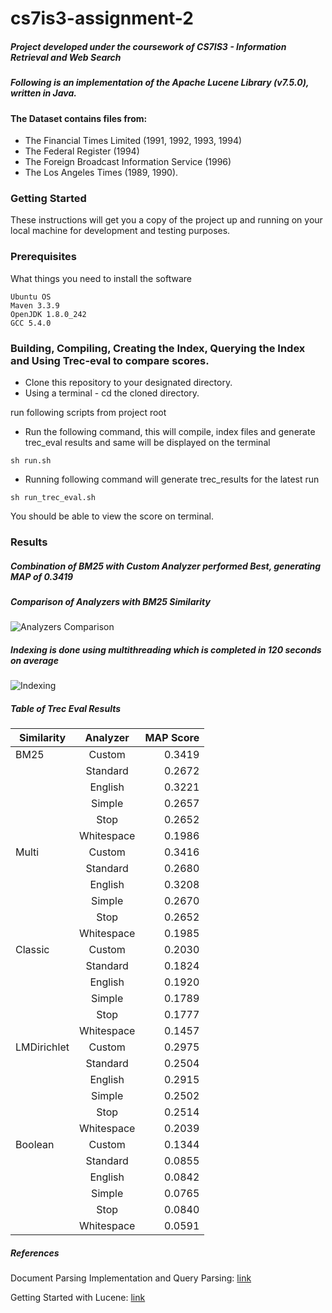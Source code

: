 # cs7is3-assignment-2

##### Project developed under the coursework of  CS7IS3 - Information Retrieval and Web Search


##### Following is an implementation of the Apache Lucene Library (v7.5.0), written in Java.

#### The Dataset contains files from:

* The Financial Times Limited (1991, 1992, 1993, 1994)
* The Federal Register (1994)
* The Foreign Broadcast Information Service (1996)
* The Los Angeles Times (1989, 1990).

### Getting Started

These instructions will get you a copy of the project up and running on your local machine for development and testing purposes.

### Prerequisites

What things you need to install the software

```
Ubuntu OS
Maven 3.3.9
OpenJDK 1.8.0_242
GCC 5.4.0
```


### Building, Compiling, Creating the Index, Querying the Index and Using Trec-eval to compare scores.

* Clone this repository to your designated directory.
* Using a terminal - cd the cloned directory.

run following scripts from project root

* Run the following command, this will compile, index files and generate trec_eval results and same will be displayed on the terminal
```
sh run.sh
```

* Running following command will generate trec_results for the latest run
```
sh run_trec_eval.sh
```


You should be able to view the score on terminal.


### Results 

##### Combination of BM25 with Custom Analyzer performed Best, generating MAP of 0.3419


##### Comparison of Analyzers with BM25 Similarity


![Analyzers Comparison](https://github.com/skarode96/cs7is3-assignment-2/blob/master/report/Analyzers%20Comparison%20with%20BM25%20Similarity.png)

##### Indexing is done using multithreading which is completed in 120 seconds on average
![Indexing](https://github.com/skarode96/cs7is3-assignment-2/blob/master/report/Multithreaded-Indexing-Time.png)

##### Table of Trec Eval Results

| Similarity   |      Analyzer      |  MAP Score |
|----------    |:------------------:|-----------:|
| BM25         |  Custom            |      0.3419|
|              |  Standard          |      0.2672|
|              |  English           |      0.3221|
|              |  Simple            |      0.2657|
|              |  Stop              |      0.2652|
|              |  Whitespace        |      0.1986|
| Multi        |  Custom            |      0.3416|
|              |  Standard          |      0.2680|
|              |  English           |      0.3208|
|              |  Simple            |      0.2670|
|              |  Stop              |      0.2652|
|              |  Whitespace        |      0.1985|
| Classic      |  Custom            |      0.2030|
|              |  Standard          |      0.1824|
|              |  English           |      0.1920|
|              |  Simple            |      0.1789|
|              |  Stop              |      0.1777|
|              |  Whitespace        |      0.1457|
| LMDirichlet  |  Custom            |      0.2975|
|              |  Standard          |      0.2504|
|              |  English           |      0.2915|
|              |  Simple            |      0.2502|
|              |  Stop              |      0.2514|
|              |  Whitespace        |      0.2039|
| Boolean      |  Custom            |      0.1344|
|              |  Standard          |      0.0855|
|              |  English           |      0.0842|
|              |  Simple            |      0.0765|
|              |  Stop              |      0.0840|
|              |  Whitespace        |      0.0591|





##### References
Document Parsing Implementation and Query Parsing: [link](https://github.com/CS7IS3-A-Y-201718-IR2/text-search-engine-ir2)

Getting Started with Lucene: [link](https://www.manning.com/books/lucene-in-action) 
